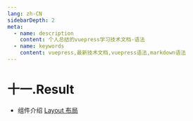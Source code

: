 ```yaml
---
lang: zh-CN
sidebarDepth: 2
meta:
  - name: description
    content: 个人总结的vuepress学习技术文档-语法
  - name: keywords
    content: vuepress,最新技术文档,vuepress语法,markdown语法
---
```


# 十一.Result

- 组件介绍
  [Layout 布局](https://element-plus.gitee.io/#/zh-CN/component/layout)